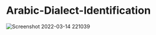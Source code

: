 # Arabic-Dialect-Identification

![Screenshot 2022-03-14 221039](https://user-images.githubusercontent.com/32541520/158253289-5713dba8-f113-4655-a4d4-12691fda257d.png)
